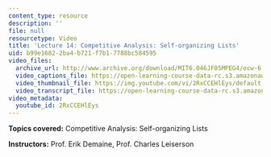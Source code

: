 ```yaml
---
content_type: resource
description: ''
file: null
resourcetype: Video
title: 'Lecture 14: Competitive Analysis: Self-organizing Lists'
uid: b99e1682-2ba4-b721-f7b1-7788bc584595
video_files:
  archive_url: http://www.archive.org/download/MIT6.046JF05MPEG4/ocw-6.046-02nov2005-220k.mp4
  video_captions_file: https://open-learning-course-data-rc.s3.amazonaws.com/6-046j-introduction-to-algorithms-sma-5503-fall-2005/1f946708d32a5c498ae3140f253e88de_2RxCCEHlEys.vtt
  video_thumbnail_file: https://img.youtube.com/vi/2RxCCEHlEys/default.jpg
  video_transcript_file: https://open-learning-course-data-rc.s3.amazonaws.com/6-046j-introduction-to-algorithms-sma-5503-fall-2005/45580f2002aa19c1e5ce37d2f5acf3a1_2RxCCEHlEys.pdf
video_metadata:
  youtube_id: 2RxCCEHlEys
---
```


**Topics covered:** Competitive Analysis: Self-organizing Lists

**Instructors:** Prof. Erik Demaine, Prof. Charles Leiserson